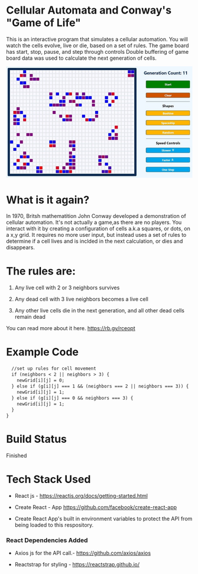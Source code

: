 # Cellular Automata and Conway's "Game of Life"

 This is an interactive program that simulates a cellular automation.
 You will watch the cells evolve, live or die, based on a set of rules.
The game board has start, stop, pause, and step through controls
Double buffering of game board data was used to calculate the next generation of cells.


![app-example](https://github.com/JWNicholson/gameoflife-john-nicholson/blob/master/jwn-game-of-life_600.jpg?raw=true)

# What is it again?
In 1970, Britsh mathematition John Conway developed a demonstration of cellular automation. 
It's not actually a game,as there are no players. You interact with it by creating a configuration
of cells a.k.a squares, or dots, on a x,y grid. It requires no more user input, but instead uses a set of rules 
to determine if a cell lives and is inclded in the next calculation, or dies and disappears.

# The rules are:
1. Any live cell with 2 or 3 neighbors survives

2. Any dead cell with 3 live neighbors becomes a live cell

3. Any other live cells die in the next generation, and all other dead cells remain dead

You can read more about it here. https://rb.gy/rceopt

# Example Code

      //set up rules for cell movement
      if (neighbors < 2 || neighbors > 3) {
        newGrid[i][j] = 0;
      } else if (g[i][j] === 1 && (neighbors === 2 || neighbors === 3)) {
        newGrid[i][j] = 1;
      } else if (g[i][j] === 0 && neighbors === 3) {
        newGrid[i][j] = 1;
      }
    }
  
 # Build Status
 Finished
 
 # Tech Stack Used
* React js - https://reactjs.org/docs/getting-started.html

* Create React - App https://github.com/facebook/create-react-app

* Create React App's built in environment variables to protect the API from being loaded to this respository.

<h3>React Dependencies Added</h3>

* Axios js for the API call.- https://github.com/axios/axios

* Reactstrap for styling - https://reactstrap.github.io/
